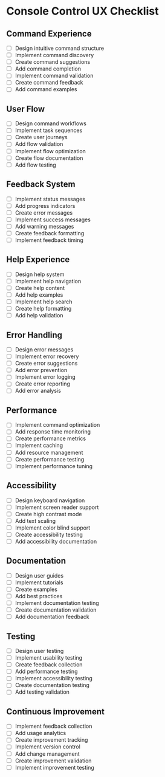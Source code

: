 # Console Control UX Checklist

## Command Experience
- [ ] Design intuitive command structure
- [ ] Implement command discovery
- [ ] Create command suggestions
- [ ] Add command completion
- [ ] Implement command validation
- [ ] Create command feedback
- [ ] Add command examples

## User Flow
- [ ] Design command workflows
- [ ] Implement task sequences
- [ ] Create user journeys
- [ ] Add flow validation
- [ ] Implement flow optimization
- [ ] Create flow documentation
- [ ] Add flow testing

## Feedback System
- [ ] Implement status messages
- [ ] Add progress indicators
- [ ] Create error messages
- [ ] Implement success messages
- [ ] Add warning messages
- [ ] Create feedback formatting
- [ ] Implement feedback timing

## Help Experience
- [ ] Design help system
- [ ] Implement help navigation
- [ ] Create help content
- [ ] Add help examples
- [ ] Implement help search
- [ ] Create help formatting
- [ ] Add help validation

## Error Handling
- [ ] Design error messages
- [ ] Implement error recovery
- [ ] Create error suggestions
- [ ] Add error prevention
- [ ] Implement error logging
- [ ] Create error reporting
- [ ] Add error analysis

## Performance
- [ ] Implement command optimization
- [ ] Add response time monitoring
- [ ] Create performance metrics
- [ ] Implement caching
- [ ] Add resource management
- [ ] Create performance testing
- [ ] Implement performance tuning

## Accessibility
- [ ] Design keyboard navigation
- [ ] Implement screen reader support
- [ ] Create high contrast mode
- [ ] Add text scaling
- [ ] Implement color blind support
- [ ] Create accessibility testing
- [ ] Add accessibility documentation

## Documentation
- [ ] Design user guides
- [ ] Implement tutorials
- [ ] Create examples
- [ ] Add best practices
- [ ] Implement documentation testing
- [ ] Create documentation validation
- [ ] Add documentation feedback

## Testing
- [ ] Design user testing
- [ ] Implement usability testing
- [ ] Create feedback collection
- [ ] Add performance testing
- [ ] Implement accessibility testing
- [ ] Create documentation testing
- [ ] Add testing validation

## Continuous Improvement
- [ ] Implement feedback collection
- [ ] Add usage analytics
- [ ] Create improvement tracking
- [ ] Implement version control
- [ ] Add change management
- [ ] Create improvement validation
- [ ] Implement improvement testing 